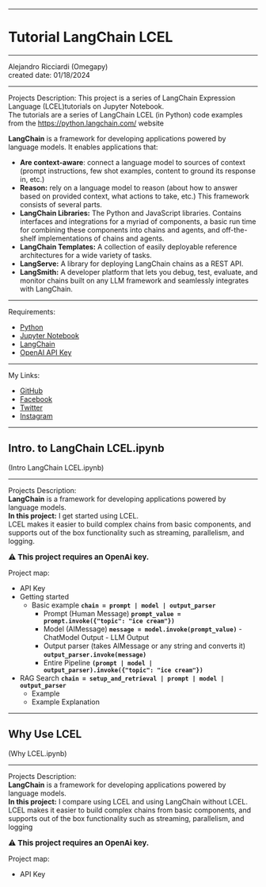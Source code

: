 ﻿-----------------------------------------------------------------------------------------------------------------------------
# Tutorial LangChain LCEL
-----------------------------------------------------------------------------------------------------------------------------

 Alejandro Ricciardi (Omegapy)  
 created date: 01/18/2024  

-----------------------------------------------------------------------------------------------------------------------------

Projects Description: 
 This project is a series of LangChain Expression Language (LCEL)tutorials on Jupyter Notebook.  
The tutorials are a series of LangChain LCEL (in Python) code examples from the https://python.langchain.com/ website


**LangChain** is a framework for developing applications powered by language models. It enables applications that:
- **Are context-aware**: connect a language model to sources of context (prompt instructions, few shot examples, content to ground its response in, etc.)
- **Reason:** rely on a language model to reason (about how to answer based on provided context, what actions to take, etc.)
This framework consists of several parts.
- **LangChain Libraries:** The Python and JavaScript libraries. Contains interfaces and integrations for a myriad of components, a basic run time for combining these components into chains and agents, and off-the-shelf implementations of chains and agents.
- **LangChain Templates:** A collection of easily deployable reference architectures for a wide variety of tasks.
- **LangServe:** A library for deploying LangChain chains as a REST API.
- **LangSmith:** A developer platform that lets you debug, test, evaluate, and monitor chains built on any LLM framework and seamlessly integrates with LangChain.


-----------------------------------------------------------------------------------------------------------------------------

Requirements:  
- [Python](https://www.python.org/)  
- [Jupyter Notebook](https://jupyter.org/)  
- [LangChain](https://www.langchain.com/) 
- [OpenAI API Key](https://openai.com/) 

 -----------------------------------------------------------------------------------------------------------------------------

My Links:   
- [GitHub](https://github.com/Omegapy)   
- [Facebook](https://www.facebook.com/profile.php?id=100089638857137)  
- [Twitter](https://twitter.com/RicciardiAlex)   
- [Instagram](https://www.instagram.com/alexomegapy/)  

-----------------------------------------------------------------------------------------------------------------------------
## Intro. to LangChain LCEL.ipynb
(Intro LangChain LCEL.ipynb)

-----------------------------------------------------------------------------------------------------------------------------

Projects Description:  
**LangChain** is a framework for developing applications powered by language models.  
**In this project:**  I get started using LCEL.    
LCEL makes it easier to build complex chains from basic components, and supports out of the box functionality such as streaming, parallelism, and logging.

<p></p>
<b class="alert alert-block alert-info" style="font-size:15;">
⚠️ This project requires an OpenAi key.
</b>

Project map:
- API Key
- Getting started
    - Basic example **```chain = prompt | model | output_parser```**
        - Prompt (Human Message) **```prompt_value = prompt.invoke({"topic": "ice cream"})```**
        - Model (AIMessage) **```message = model.invoke(prompt_value)```**
                - ChatModel Output
                - LLM Output
        - Output parser (takes AIMessage or any string and converts it) **```output_parser.invoke(message)```**
        - Entire Pipeline **```(prompt | model | output_parser).invoke({"topic": "ice cream"})```**
- RAG Search **```chain = setup_and_retrieval | prompt | model | output_parser```**
    - Example
    - Example Explanation

-----------------------------------------------------------------------------------------------------------------------------
## Why Use LCEL 
(Why LCEL.ipynb)

-----------------------------------------------------------------------------------------------------------------------------

Projects Description:  
**LangChain** is a framework for developing applications powered by language models.  
**In this project:**  I compare using LCEL and using LangChain without LCEL.   
LCEL makes it easier to build complex chains from basic components, and supports out of the box functionality such as streaming, parallelism, and logging
<p></p>
<b class="alert alert-block alert-info" style="font-size:15;">
⚠️ This project requires an OpenAi key.
</b>

Project map:
- API Key






